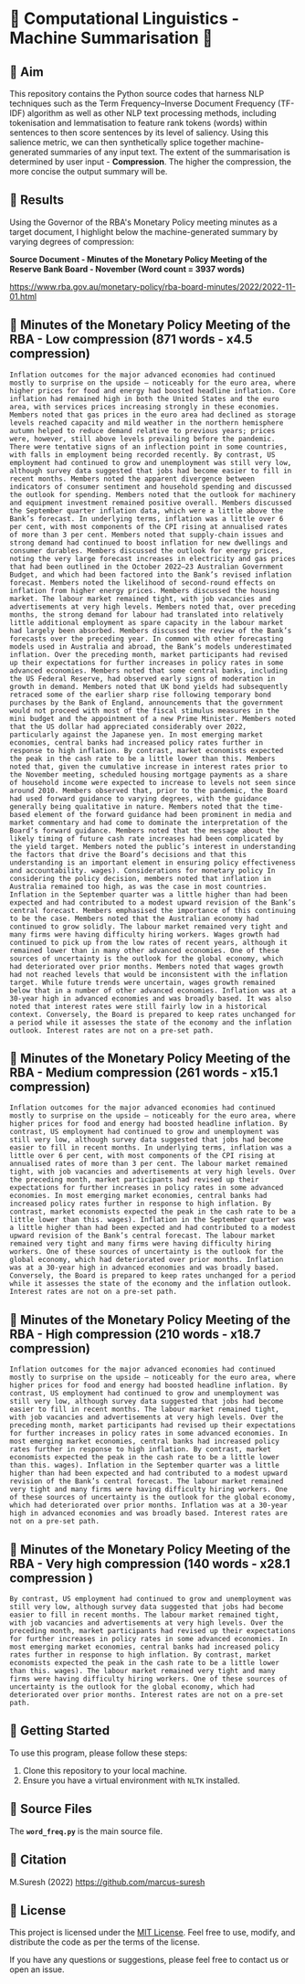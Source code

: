 # 📰 Computational Linguistics - Machine Summarisation 👥

## 🎯 Aim
This repository contains the Python source codes that harness NLP techniques such as the Term Frequency–Inverse Document Frequency (TF-IDF) algorithm as well as other NLP text processing methods, including tokenisation and lemmatisation to feature rank tokens (words) within sentences to then score sentences by its level of saliency. Using this salience metric, we can then synthetically splice together machine-generated summaries of any input text. The extent of the summarisation is determined by user input - **Compression**. The higher the compression, the more concise the output summary will be. 

## 🚀 Results
Using the Governor of the RBA's Monetary Policy meeting minutes as a target document, I highlight below the machine-generated summary by varying degrees of compression:

 **Source Document - Minutes of the Monetary Policy Meeting of the Reserve Bank Board - November (Word count = 3937 words)** 
 
 https://www.rba.gov.au/monetary-policy/rba-board-minutes/2022/2022-11-01.html 

## 📌 Minutes of the Monetary Policy Meeting of the RBA - Low compression (871 words  - x4.5 compression)
`
Inflation outcomes for the major advanced economies had continued mostly to surprise on the upside – noticeably for the euro area, where higher prices for food and energy had boosted headline inflation. Core inflation had remained high in both the United States and the euro area, with services prices increasing strongly in these economies. Members noted that gas prices in the euro area had declined as storage levels reached capacity and mild weather in the northern hemisphere autumn helped to reduce demand relative to previous years; prices were, however, still above levels prevailing before the pandemic. There were tentative signs of an inflection point in some countries, with falls in employment being recorded recently. By contrast, US employment had continued to grow and unemployment was still very low, although survey data suggested that jobs had become easier to fill in recent months. Members noted the apparent divergence between indicators of consumer sentiment and household spending and discussed the outlook for spending. Members noted that the outlook for machinery and equipment investment remained positive overall. Members discussed the September quarter inflation data, which were a little above the Bank’s forecast. In underlying terms, inflation was a little over 6 per cent, with most components of the CPI rising at annualised rates of more than 3 per cent. Members noted that supply-chain issues and strong demand had continued to boost inflation for new dwellings and consumer durables. Members discussed the outlook for energy prices, noting the very large forecast increases in electricity and gas prices that had been outlined in the October 2022–23 Australian Government Budget, and which had been factored into the Bank’s revised inflation forecast. Members noted the likelihood of second-round effects on inflation from higher energy prices. Members discussed the housing market. The labour market remained tight, with job vacancies and advertisements at very high levels. Members noted that, over preceding months, the strong demand for labour had translated into relatively little additional employment as spare capacity in the labour market had largely been absorbed. Members discussed the review of the Bank’s forecasts over the preceding year. In common with other forecasting models used in Australia and abroad, the Bank’s models underestimated inflation. Over the preceding month, market participants had revised up their expectations for further increases in policy rates in some advanced economies. Members noted that some central banks, including the US Federal Reserve, had observed early signs of moderation in growth in demand. Members noted that UK bond yields had subsequently retraced some of the earlier sharp rise following temporary bond purchases by the Bank of England, announcements that the government would not proceed with most of the fiscal stimulus measures in the mini budget and the appointment of a new Prime Minister. Members noted that the US dollar had appreciated considerably over 2022, particularly against the Japanese yen. In most emerging market economies, central banks had increased policy rates further in response to high inflation. By contrast, market economists expected the peak in the cash rate to be a little lower than this. Members noted that, given the cumulative increase in interest rates prior to the November meeting, scheduled housing mortgage payments as a share of household income were expected to increase to levels not seen since around 2010. Members observed that, prior to the pandemic, the Board had used forward guidance to varying degrees, with the guidance generally being qualitative in nature. Members noted that the time-based element of the forward guidance had been prominent in media and market commentary and had come to dominate the interpretation of the Board’s forward guidance. Members noted that the message about the likely timing of future cash rate increases had been complicated by the yield target. Members noted the public’s interest in understanding the factors that drive the Board’s decisions and that this understanding is an important element in ensuring policy effectiveness and accountability. wages). Considerations for monetary policy
In considering the policy decision, members noted that inflation in Australia remained too high, as was the case in most countries. Inflation in the September quarter was a little higher than had been expected and had contributed to a modest upward revision of the Bank’s central forecast. Members emphasised the importance of this continuing to be the case. Members noted that the Australian economy had continued to grow solidly. The labour market remained very tight and many firms were having difficulty hiring workers. Wages growth had continued to pick up from the low rates of recent years, although it remained lower than in many other advanced economies. One of these sources of uncertainty is the outlook for the global economy, which had deteriorated over prior months. Members noted that wages growth had not reached levels that would be inconsistent with the inflation target. While future trends were uncertain, wages growth remained below that in a number of other advanced economies. Inflation was at a 30-year high in advanced economies and was broadly based. It was also noted that interest rates were still fairly low in a historical context. Conversely, the Board is prepared to keep rates unchanged for a period while it assesses the state of the economy and the inflation outlook. Interest rates are not on a pre-set path.
`

## 📌 Minutes of the Monetary Policy Meeting of the RBA - Medium compression  (261 words - x15.1 compression)
`
Inflation outcomes for the major advanced economies had continued mostly to surprise on the upside – noticeably for the euro area, where higher prices for food and energy had boosted headline inflation. By contrast, US employment had continued to grow and unemployment was still very low, although survey data suggested that jobs had become easier to fill in recent months. In underlying terms, inflation was a little over 6 per cent, with most components of the CPI rising at annualised rates of more than 3 per cent. The labour market remained tight, with job vacancies and advertisements at very high levels. Over the preceding month, market participants had revised up their expectations for further increases in policy rates in some advanced economies. In most emerging market economies, central banks had increased policy rates further in response to high inflation. By contrast, market economists expected the peak in the cash rate to be a little lower than this. wages). Inflation in the September quarter was a little higher than had been expected and had contributed to a modest upward revision of the Bank’s central forecast. The labour market remained very tight and many firms were having difficulty hiring workers. One of these sources of uncertainty is the outlook for the global economy, which had deteriorated over prior months. Inflation was at a 30-year high in advanced economies and was broadly based. Conversely, the Board is prepared to keep rates unchanged for a period while it assesses the state of the economy and the inflation outlook. Interest rates are not on a pre-set path.
`

## 📌 Minutes of the Monetary Policy Meeting of the RBA -  High compression  (210 words - x18.7 compression)
`
Inflation outcomes for the major advanced economies had continued mostly to surprise on the upside – noticeably for the euro area, where higher prices for food and energy had boosted headline inflation. By contrast, US employment had continued to grow and unemployment was still very low, although survey data suggested that jobs had become easier to fill in recent months. The labour market remained tight, with job vacancies and advertisements at very high levels. Over the preceding month, market participants had revised up their expectations for further increases in policy rates in some advanced economies. In most emerging market economies, central banks had increased policy rates further in response to high inflation. By contrast, market economists expected the peak in the cash rate to be a little lower than this. wages). Inflation in the September quarter was a little higher than had been expected and had contributed to a modest upward revision of the Bank’s central forecast. The labour market remained very tight and many firms were having difficulty hiring workers. One of these sources of uncertainty is the outlook for the global economy, which had deteriorated over prior months. Inflation was at a 30-year high in advanced economies and was broadly based. Interest rates are not on a pre-set path.
`

## 📌 Minutes of the Monetary Policy Meeting of the RBA - Very high compression (140 words - x28.1 compression )
`
By contrast, US employment had continued to grow and unemployment was still very low, although survey data suggested that jobs had become easier to fill in recent months. The labour market remained tight, with job vacancies and advertisements at very high levels. Over the preceding month, market participants had revised up their expectations for further increases in policy rates in some advanced economies. In most emerging market economies, central banks had increased policy rates further in response to high inflation. By contrast, market economists expected the peak in the cash rate to be a little lower than this. wages). The labour market remained very tight and many firms were having difficulty hiring workers. One of these sources of uncertainty is the outlook for the global economy, which had deteriorated over prior months. Interest rates are not on a pre-set path.
`

## 🚀 Getting Started
To use this program, please follow these steps:
1. Clone this repository to your local machine.
2. Ensure you have a virtual environment with `NLTK` installed.

## 📁 Source Files
The **`word_freq.py`** is the main source file.

## 📌 Citation
M.Suresh (2022)
https://github.com/marcus-suresh 

## 📄 License
This project is licensed under the [MIT License](LICENSE). Feel free to use, modify, and distribute the code as per the terms of the license.

If you have any questions or suggestions, please feel free to contact us or open an issue.
